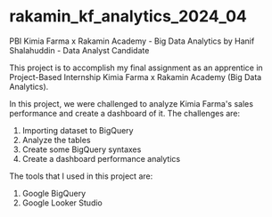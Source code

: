 # rakamin_kf_analytics_2024_04
PBI Kimia Farma x Rakamin Academy - Big Data Analytics
by Hanif Shalahuddin - Data Analyst Candidate

This project is to accomplish my final assignment as an apprentice in Project-Based Internship Kimia Farma x Rakamin Academy (Big Data Analytics).

In this project, we were challenged to analyze Kimia Farma's sales performance and create a dashboard of it.
The challenges are:
1. Importing dataset to BigQuery
2. Analyze the tables
3. Create some BigQuery syntaxes
4. Create a dashboard performance analytics

The tools that I used in this project are:
1. Google BigQuery
2. Google Looker Studio
